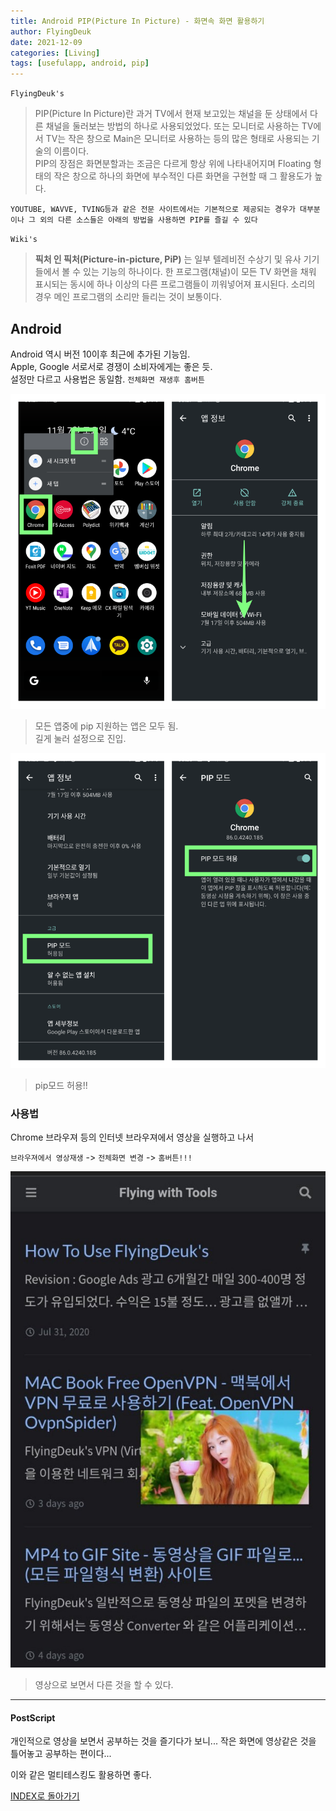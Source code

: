 ```yaml
---
title: Android PIP(Picture In Picture) - 화면속 화면 활용하기
author: FlyingDeuk
date: 2021-12-09
categories: [Living]
tags: [usefulapp, android, pip]
---
```


`FlyingDeuk's`
> PIP(Picture In Picture)란 과거 TV에서 현재 보고있는 채널을 둔 상태에서 다른 채널을 둘러보는 방법의 하나로 사용되었었다. 또는 모니터로 사용하는 TV에서 TV는 작은 창으로 Main은 모니터로 사용하는 등의 많은 형태로 사용되는 기술의 이름이다. <br>
PIP의 장점은 화면분할과는 조금은 다르게 항상 위에 나타내어지며 Floating 형태의 작은 창으로 하나의 화면에 부수적인 다른 화면을 구현할 때 그 활용도가 높다. <br>

`YOUTUBE, WAVVE, TVING등과 같은 전문 사이트에서는 기본적으로 제공되는 경우가 대부분이나 그 외의 다른 소스들은 아래의 방법을 사용하면 PIP를 즐길 수 있다`

`Wiki's`
>**픽처 인 픽처(Picture-in-picture, PiP)** 는 일부 텔레비전 수상기 및 유사 기기들에서 볼 수 있는 기능의 하나이다. 한 프로그램(채널)이 모든 TV 화면을 채워 표시되는 동시에 하나 이상의 다른 프로그램들이 끼워넣어져 표시된다. 소리의 경우 메인 프로그램의 소리만 들리는 것이 보통이다.

## Android
Android 역시 버전 10이후 최근에 추가된 기능임. <br>
Apple, Google 서로서로 경쟁이 소비자에게는 좋은 듯. <br>
설정만 다르고 사용법은 동일함. `전체화면 재생후 홈버튼`

![pip](/img/living/pip/pip_and.png)
>모든 앱중에 pip 지원하는 앱은 모두 됨. <br>
길게 눌러 설정으로 진입.

![pip](/img/living/pip/pip_and1.png)
>pip모드 허용!!

### 사용법
Chrome 브라우져 등의 인터넷 브라우져에서 영상을 실행하고 나서

`브라우져에서 영상재생` -> `전체화면 변경` -> `홈버튼!!!`

![pip](/img/living/pip/andpip.jpg)
> 영상으로 보면서 다른 것을 할 수 있다.

------

#### PostScript
개인적으로 영상을 보면서 공부하는 것을 즐기다가 보니... 작은 화면에 영상같은 것을 틀어놓고 공부하는 편이다...

이와 같은 멀티테스킹도 활용하면 좋다.

[INDEX로 돌아가기](/posts/Android/)
